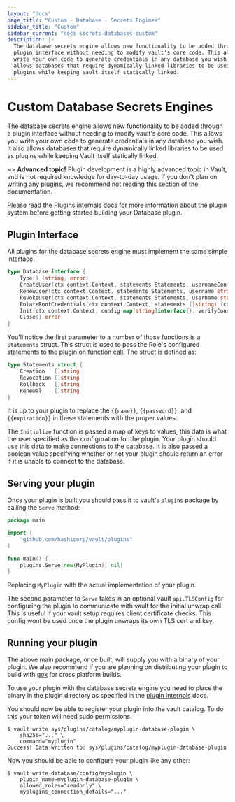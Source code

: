 ```yaml
---
layout: "docs"
page_title: "Custom - Database - Secrets Engines"
sidebar_title: "Custom"
sidebar_current: "docs-secrets-databases-custom"
description: |-
  The database secrets engine allows new functionality to be added through a
  plugin interface without needing to modify vault's core code. This allows you
  write your own code to generate credentials in any database you wish. It also
  allows databases that require dynamically linked libraries to be used as
  plugins while keeping Vault itself statically linked.
---
```


# Custom Database Secrets Engines

The database secrets engine allows new functionality to be added through a
plugin interface without needing to modify vault's core code. This allows you
write your own code to generate credentials in any database you wish. It also
allows databases that require dynamically linked libraries to be used as plugins
while keeping Vault itself statically linked.

~> **Advanced topic!** Plugin development is a highly advanced topic in Vault,
and is not required knowledge for day-to-day usage. If you don't plan on writing
any plugins, we recommend not reading this section of the documentation.

Please read the [Plugins internals](/docs/internals/plugins.html) docs for more
information about the plugin system before getting started building your
Database plugin.

## Plugin Interface

All plugins for the database secrets engine must implement the same simple interface.

```go
type Database interface {
	Type() (string, error)
	CreateUser(ctx context.Context, statements Statements, usernameConfig UsernameConfig, expiration time.Time) (username string, password string, err error)
	RenewUser(ctx context.Context, statements Statements, username string, expiration time.Time) error
	RevokeUser(ctx context.Context, statements Statements, username string) error
	RotateRootCredentials(ctx context.Context, statements []string) (config map[string]interface{}, err error)
	Init(ctx context.Context, config map[string]interface{}, verifyConnection bool) (saveConfig map[string]interface{}, err error)
	Close() error
}
```

You'll notice the first parameter to a number of those functions is a
`Statements` struct. This struct is used to pass the Role's configured
statements to the plugin on function call. The struct is defined as:

```go
type Statements struct {
	Creation   []string
	Revocation []string
	Rollback   []string
	Renewal    []string
}
```

It is up to your plugin to replace the `{{name}}`, `{{password}}`, and
`{{expiration}}` in these statements with the proper values.

The `Initialize` function is passed a map of keys to values, this data is what the
user specified as the configuration for the plugin. Your plugin should use this
data to make connections to the database. It is also passed a boolean value
specifying whether or not your plugin should return an error if it is unable to
connect to the database.

## Serving your plugin

Once your plugin is built you should pass it to vault's `plugins` package by
calling the `Serve` method:

```go
package main

import (
    "github.com/hashicorp/vault/plugins"
)

func main() {
    plugins.Serve(new(MyPlugin), nil)
}
```

Replacing `MyPlugin` with the actual implementation of your plugin.

The second parameter to `Serve` takes in an optional vault `api.TLSConfig` for
configuring the plugin to communicate with vault for the initial unwrap call.
This is useful if your vault setup requires client certificate checks. This
config wont be used once the plugin unwraps its own TLS cert and key.

## Running your plugin

The above main package, once built, will supply you with a binary of your
plugin. We also recommend if you are planning on distributing your plugin to
build with [gox](https://github.com/mitchellh/gox) for cross platform builds.

To use your plugin with the database secrets engine you need to place the binary in the
plugin directory as specified in the [plugin internals](/docs/internals/plugins.html) docs.

You should now be able to register your plugin into the vault catalog. To do
this your token will need sudo permissions.

```text
$ vault write sys/plugins/catalog/myplugin-database-plugin \
    sha256="..." \
    command="myplugin"
Success! Data written to: sys/plugins/catalog/myplugin-database-plugin
```

Now you should be able to configure your plugin like any other:

```text
$ vault write database/config/myplugin \
    plugin_name=myplugin-database-plugin \
    allowed_roles="readonly" \
    myplugins_connection_details="..."
```
